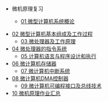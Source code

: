<!-- _sidebar.md -->

- 微机原理复习

  * [01 微型计算机系统概论](/review/weiji/01.md ':include') 
* [02 微型计算机基本组成及工作过程](/review/weiji/02.md ':include') 
  * [03 微处理器及工作原理](/review/weiji/03.md ':include') 
* [04 微处理器的指令系统](/review/weiji/04.md ':include') 
  * [05 计算机语言与程序设计和执行](/review/weiji/05.md ':include') 
* [06 微计算机存储器](/review/weiji/06.md ':include') 
  * [07 微计算机中断系统](/review/weiji/07.md ':include') 
* [08 微计算机DMA控制器](/review/weiji/08.md ':include') 
  * [09 微计算机可编程接口及总线技术](/review/weiji/09.md ':include') 
* [10 微机原理作业汇总](/review/weiji/10.md ':include') 

